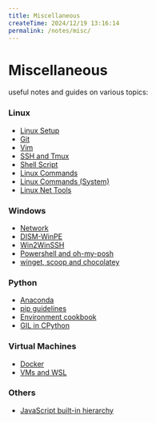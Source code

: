 ```yaml
---
title: Miscellaneous
createTime: 2024/12/19 13:16:14
permalink: /notes/misc/
---
```


# Miscellaneous

useful notes and guides on various topics:

### Linux
- [Linux Setup](./Linux%20Setup.md)
- [Git](./Git.md)
- [Vim](./Vim.md)
- [SSH and Tmux](./SSH-Tmux.md)
- [Shell Script](./Bash%20Script.md)
- [Linux Commands](./Linux%20commands.md)
- [Linux Commands (System)](./Linux%20Commands%20(System).md)
- [Linux Net Tools](./Linux%20Net%20Tools.md)

### Windows
- [Network](./Win%20Network.md)
- [DISM-WinPE](./DISM-WinPE.md)
- [Win2WinSSH](./Win2WinSSH.md)
- [Powershell and oh-my-posh](./Powershell%20and%20oh-my-posh.md)
- [winget, scoop and chocolatey](./winget-scoop-chocolatey.md)

### Python
- [Anaconda](./conda%20environment%20configuration.md)
- [pip guidelines](./pip.md)
- [Environment cookbook](./本地编译.md)
- [GIL in CPython](./Global%20Interpreter%20Lock%28GIL%29%20in%20CPython.md)

### Virtual Machines
- [Docker](./Docker.md)
- [VMs and WSL](./VMs%20and%20WSL.md)

### Others
- [JavaScript built-in hierarchy](./JavaScript内部继承关系.md)
